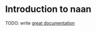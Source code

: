 # Introduction to naan

TODO: write [great documentation](http://jacobian.org/writing/great-documentation/what-to-write/)
